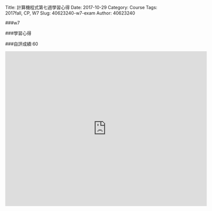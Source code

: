 Title: 計算機程式第七週學習心得
Date: 2017-10-29
Category: Course
Tags: 2017fall, CP, W7
Slug: 40623240-w7-exam
Author: 40623240

###w7

<!-- PELICAN_END_SUMMARY -->

###學習心得

###自評成績:60

<iframe src="https://player.vimeo.com/video/240363671" width="640" height="492" frameborder="0" webkitallowfullscreen mozallowfullscreen allowfullscreen></iframe>
